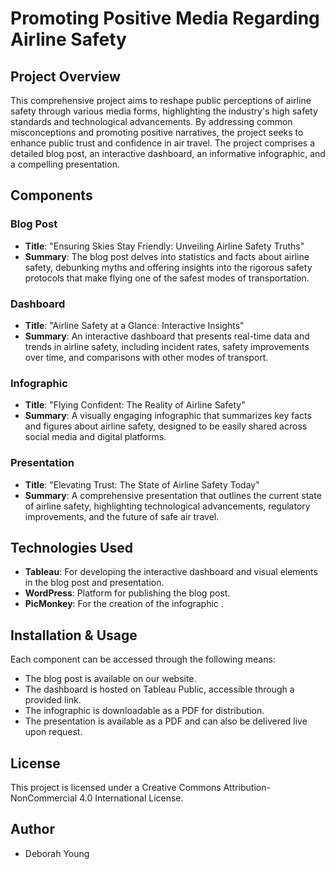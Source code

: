 # Promoting Positive Media Regarding Airline Safety

## Project Overview
This comprehensive project aims to reshape public perceptions of airline safety through various media forms, highlighting the industry's high safety standards and technological advancements. By addressing common misconceptions and promoting positive narratives, the project seeks to enhance public trust and confidence in air travel. The project comprises a detailed blog post, an interactive dashboard, an informative infographic, and a compelling presentation.

## Components

### Blog Post
- **Title**: "Ensuring Skies Stay Friendly: Unveiling Airline Safety Truths"
- **Summary**: The blog post delves into statistics and facts about airline safety, debunking myths and offering insights into the rigorous safety protocols that make flying one of the safest modes of transportation.

### Dashboard
- **Title**: "Airline Safety at a Glance: Interactive Insights"
- **Summary**: An interactive dashboard that presents real-time data and trends in airline safety, including incident rates, safety improvements over time, and comparisons with other modes of transport.

### Infographic
- **Title**: "Flying Confident: The Reality of Airline Safety"
- **Summary**: A visually engaging infographic that summarizes key facts and figures about airline safety, designed to be easily shared across social media and digital platforms.

### Presentation
- **Title**: "Elevating Trust: The State of Airline Safety Today"
- **Summary**: A comprehensive presentation that outlines the current state of airline safety, highlighting technological advancements, regulatory improvements, and the future of safe air travel.

## Technologies Used
- **Tableau**: For developing the interactive dashboard and visual elements in the blog post and presentation.
- **WordPress**: Platform for publishing the blog post.
- **PicMonkey**: For the creation of the infographic .

## Installation & Usage
Each component can be accessed through the following means:
- The blog post is available on our website.
- The dashboard is hosted on Tableau Public, accessible through a provided link.
- The infographic is downloadable as a PDF for distribution.
- The presentation is available as a PDF and can also be delivered live upon request.

## License
This project is licensed under a Creative Commons Attribution-NonCommercial 4.0 International License.

## Author
- Deborah Young

